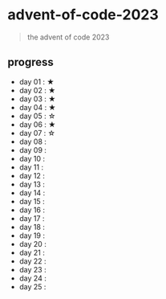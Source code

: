 # advent-of-code-2023
>
> the advent of code 2023
>
## progress

- day 01 : ★
- day 02 : ★
- day 03 : ★
- day 04 : ★
- day 05 : ☆
- day 06 : ★
- day 07 : ☆
- day 08 :
- day 09 :
- day 10 :
- day 11 :
- day 12 :
- day 13 :
- day 14 :
- day 15 :
- day 16 :
- day 17 :
- day 18 :
- day 19 :
- day 20 :
- day 21 :
- day 22 :
- day 23 :
- day 24 :
- day 25 :